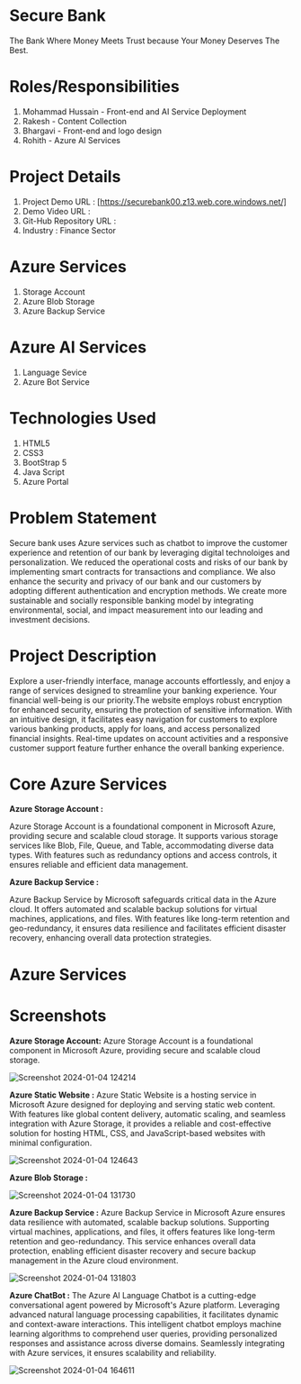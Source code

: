 # Secure Bank
The Bank Where Money Meets Trust because Your Money Deserves The Best.
# Roles/Responsibilities
1. Mohammad Hussain - Front-end and AI Service Deployment
2. Rakesh - Content Collection
3. Bhargavi - Front-end and logo design 
4. Rohith - Azure AI Services
# Project Details
1. Project Demo URL : [https://securebank00.z13.web.core.windows.net/]
2. Demo Video URL :
3. Git-Hub Repository URL :
4. Industry : Finance Sector
# Azure Services
1. Storage Account
2. Azure Blob Storage
3. Azure Backup Service
# Azure AI Services
1. Language Sevice
2. Azure Bot Service
# Technologies Used
1. HTML5
2. CSS3
3. BootStrap 5
4. Java Script
5. Azure Portal
# Problem Statement
Secure bank uses Azure services such as chatbot to improve the customer experience and retention of our bank by leveraging digital technoloiges and personalization. We reduced the operational costs and risks of our bank by implementing smart contracts for transactions and compliance. We also enhance the security and privacy of our bank and our customers by adopting different authentication and encryption methods. We create more sustainable and socially responsible banking model by integrating environmental, social, and impact measurement into our leading and investment decisions.
# Project Description
Explore a user-friendly interface, manage accounts effortlessly, and enjoy a range of services designed to streamline your banking experience. Your financial well-being is our priority.The website employs robust encryption for enhanced security, ensuring the protection of sensitive information. With an intuitive design, it facilitates easy navigation for customers to explore various banking products, apply for loans, and access personalized financial insights. Real-time updates on account activities and a responsive customer support feature further enhance the overall banking experience.
# Core Azure Services
**Azure Storage Account :**

Azure Storage Account is a foundational component in Microsoft Azure, providing secure and scalable cloud storage. It supports various storage services like Blob, File, Queue, and Table, accommodating diverse data types. With features such as redundancy options and access controls, it ensures reliable and efficient data management.

**Azure Backup Service :**

Azure Backup Service by Microsoft safeguards critical data in the Azure cloud. It offers automated and scalable backup solutions for virtual machines, applications, and files. With features like long-term retention and geo-redundancy, it ensures data resilience and facilitates efficient disaster recovery, enhancing overall data protection strategies.
# Azure Services
# Screenshots
**Azure Storage Account:** Azure Storage Account is a foundational component in Microsoft Azure, providing secure and scalable cloud storage.

![Screenshot 2024-01-04 124214](https://github.com/Mohammad-Hussain28/Secure_bank/assets/151023205/ee0e5014-23bb-4597-877f-dd98297c7a57)


**Azure Static Website :** Azure Static Website is a hosting service in Microsoft Azure designed for deploying and serving static web content. With features like global content delivery, automatic scaling, and seamless integration with Azure Storage, it provides a reliable and cost-effective solution for hosting HTML, CSS, and JavaScript-based websites with minimal configuration.

![Screenshot 2024-01-04 124643](https://github.com/Mohammad-Hussain28/Secure_bank/assets/151023205/5d7e3310-86a9-4e52-aa94-d1569599f33d)

**Azure Blob Storage :**


![Screenshot 2024-01-04 131730](https://github.com/Mohammad-Hussain28/Secure_bank/assets/151023205/d693d00f-a3bc-4d56-bcdc-48d8003b38ae)

**Azure Backup Service :** Azure Backup Service in Microsoft Azure ensures data resilience with automated, scalable backup solutions. Supporting virtual machines, applications, and files, it offers features like long-term retention and geo-redundancy. This service enhances overall data protection, enabling efficient disaster recovery and secure backup management in the Azure cloud environment.

![Screenshot 2024-01-04 131803](https://github.com/Mohammad-Hussain28/Secure_bank/assets/151023205/2619e1b6-2696-4e05-9210-5dbcd1487fb0)

**Azure ChatBot :** The Azure AI Language Chatbot is a cutting-edge conversational agent powered by Microsoft's Azure platform. Leveraging advanced natural language processing capabilities, it facilitates dynamic and context-aware interactions. This intelligent chatbot employs machine learning algorithms to comprehend user queries, providing personalized responses and assistance across diverse domains. Seamlessly integrating with Azure services, it ensures scalability and reliability.

![Screenshot 2024-01-04 164611](https://github.com/Mohammad-Hussain28/Secure_bank/assets/153582727/f9d07c0b-be6d-4d08-b463-5bed609878e2)


